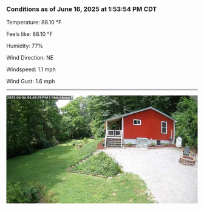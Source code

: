 ### Conditions as of June 16, 2025 at 1:53:54 PM CDT 

Temperature: 88.10 &deg;F

Feels like: 88.10 &deg;F

Humidity: 77%

Wind Direction: NE

Windspeed: 1.1 mph

Wind Gust: 1.6 mph

---

<img src="./images/latest.jpeg"/>

